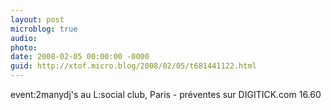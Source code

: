 ```yaml
---
layout: post
microblog: true
audio: 
photo: 
date: 2008-02-05 00:00:00 -0000
guid: http://xtof.micro.blog/2008/02/05/t681441122.html
---
```

event:2manydj's au L:social club, Paris - préventes sur DIGITICK.com 16.60

